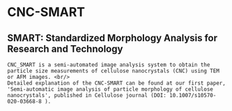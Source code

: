 # CNC-SMART
## SMART: Standardized Morphology Analysis for Research and Technology <br/>
	CNC_SMART is a semi-automated image analysis system to obtain the particle size measurements of cellulose nanocrystals (CNC) using TEM or AFM images. <br/>
	Detailed explanation of the CNC-SMART can be found at our first paper, 'Semi-automatic image analysis of particle morphology of cellulose nanocrystals', published in Cellulose journal (DOI: 10.1007/s10570-020-03668-8 ).
